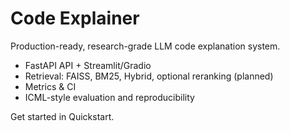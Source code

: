 # Code Explainer

Production-ready, research-grade LLM code explanation system.

- FastAPI API + Streamlit/Gradio
- Retrieval: FAISS, BM25, Hybrid, optional reranking (planned)
- Metrics & CI
- ICML-style evaluation and reproducibility

Get started in Quickstart.
